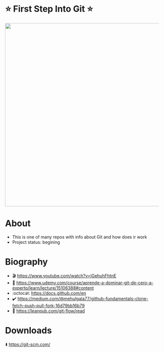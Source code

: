 # :star: First Step Into Git :star:

<img src="https://www.campusmvp.es/recursos/image.axd?picture=/2020/2T/git-post-blog.png" width=600px>

# About
* This is one of many repos with info about Git and how does ir work
* Project status: begining

# Biography
* :clapper: https://www.youtube.com/watch?v=jGehuhFhtnE
* :memo: https://www.udemy.com/course/aprende-a-dominar-git-de-cero-a-experto/learn/lecture/15106388#content
* :octocat: https://docs.github.com/en
* :heavy_check_mark: https://medium.com/@mehulgala77/github-fundamentals-clone-fetch-push-pull-fork-16d79bb16b79
* :jigsaw: https://leanpub.com/git-flow/read

# Downloads
:arrow_down: https://git-scm.com/
